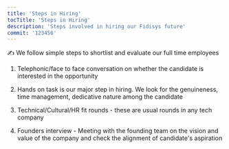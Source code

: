 ```yaml
---
title: 'Steps in Hiring'
tocTitle: 'Steps in Hiring'
description: 'Steps involved in hiring our Fidisys future'
commit: '123456'
---
```


✍️ We follow simple steps to shortlist and evaluate our full time employees

1. Telephonic/face to face conversation on whether the candidate is interested in the opportunity

2. Hands on task is our major step in hiring. We look for the genuineness, time management, dedicative nature among the candidate

3. Technical/Cultural/HR fit rounds - these are usual rounds in any tech company

4. Founders interview - Meeting with the founding team on the vision and value of the company and check the alignment of candidate's aspiration

<!-- ## Sub Heading

✍️Coming soon: Please watch this space for more updates from our team. Thanks for the patience! -->

<!--
![default and pinned tasks](/placeholders/banner.png)

```javascript
code or syntax
```

<div class="aside">
<a href=""><b>Links</b></a>
</div>
-->
